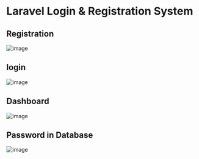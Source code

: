 # Laravel Login & Registration System
## Registration
![image](https://github.com/Kushalobroy/Laravel-Login-Register/assets/92447922/0efe942a-1d07-4d0d-9d43-af876ebeb1f7)
## login
![image](https://github.com/Kushalobroy/Laravel-Login-Register/assets/92447922/c8672748-2010-4c04-a6b9-f5a7466a025d)
## Dashboard
![image](https://github.com/Kushalobroy/Laravel-Login-Register/assets/92447922/57bb6eb9-e0d4-4477-8e16-89d5ce9d86df)
## Password in Database
![image](https://github.com/Kushalobroy/Laravel-Login-Register/assets/92447922/6c6e8954-7c84-4f6d-80cb-dc762c827361)







